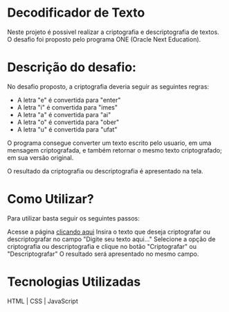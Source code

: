 # Decodificador de Texto 

Neste projeto é possivel realizar a criptografia e descriptografia de textos. O desafio foi proposto pelo programa ONE (Oracle Next Education).

# Descrição do desafio:

No desafio proposto, a criptografia deveria seguir as seguintes regras:

- A letra "e" é convertida para "enter"
- A letra "i" é convertida para "imes"
- A letra "a" é convertida para "ai"
- A letra "o" é convertida para "ober"
- A letra "u" é convertida para "ufat"

O programa consegue converter um texto escrito pelo usuario, em uma mensagem criptografada, e também retornar o mesmo texto criptografado; em sua versão original.

O resultado da criptografia ou descriptografia é apresentado na tela.

# Como Utilizar?
Para utilizar basta seguir os seguintes passos:

Acesse a página [clicando aqui](https://vitorazevedoo.github.io/DecodificadorTexto/)
Insira o texto que deseja criptografar ou descriptografar no campo "Digite seu texto aqui..."
Selecione a opção de criptografia ou descriptografia e clique no botão "Criptografar" ou "Descriptografar"
O resultado será apresentado no mesmo campo.

# Tecnologias Utilizadas
HTML | CSS | JavaScript

